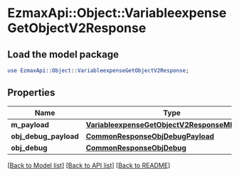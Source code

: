 # EzmaxApi::Object::VariableexpenseGetObjectV2Response

## Load the model package
```perl
use EzmaxApi::Object::VariableexpenseGetObjectV2Response;
```

## Properties
Name | Type | Description | Notes
------------ | ------------- | ------------- | -------------
**m_payload** | [**VariableexpenseGetObjectV2ResponseMPayload**](VariableexpenseGetObjectV2ResponseMPayload.md) |  | 
**obj_debug_payload** | [**CommonResponseObjDebugPayload**](CommonResponseObjDebugPayload.md) |  | [optional] 
**obj_debug** | [**CommonResponseObjDebug**](CommonResponseObjDebug.md) |  | [optional] 

[[Back to Model list]](../README.md#documentation-for-models) [[Back to API list]](../README.md#documentation-for-api-endpoints) [[Back to README]](../README.md)


